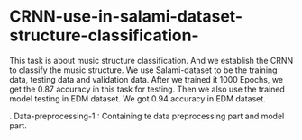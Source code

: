 # CRNN-use-in-salami-dataset-structure-classification-

This task is about music structure classification. And we establish the CRNN to classify the music structure. We use Salami-dataset to be the training data, testing data and validation data. After we trained it 1000 Epochs, we get the 0.87 accuracy in this task for testing. Then we also use the trained model testing in EDM dataset. We got 0.94 accuracy in EDM dataset.

. Data-preprocessing-1 : Containing te data preprocessing part and model part.
